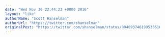 ```yaml
---
date: "Wed Nov 30 22:44:23 +0000 2016"
layout: "like"
authorName: "Scott Hanselman"
authorUrl: "https://twitter.com/shanselman"
originalPost: "https://twitter.com/shanselman/status/804093746199535616"
---
```

